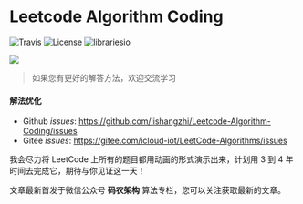 #  Leetcode Algorithm Coding

[![Travis](https://img.shields.io/badge/language-Java-yellow.svg)](https://developer.apple.com/.md)
[![License](https://img.shields.io/badge/License-Apache%202.0-blue.svg)](https://opensource.org/licenses/Apache-2.0)
[![librariesio](https://img.shields.io/librariesio/release/hex/phoenix/1.0.3.svg)](https://github.com/lishangzhi/Leetcode-Algorithm-Coding)

![](https://github.com/lishangzhi/Leetcode-Algorithm-Coding/blob/master/resource/Banaer.png)

> 如果您有更好的解答方法，欢迎交流学习

#### 解法优化
- Github *issues*: https://github.com/lishangzhi/Leetcode-Algorithm-Coding/issues
- Gitee  *issues*: https://gitee.com/icloud-iot/LeetCode-Algorithms/issues

我会尽力将 LeetCode 上所有的题目都用动画的形式演示出来，计划用 3 到 4 年时间去完成它，期待与你见证这一天！

文章最新首发于微信公众号 **码农架构**  算法专栏，您可以关注获取最新的文章。